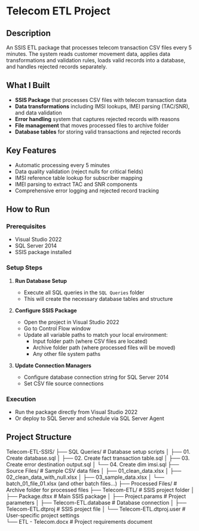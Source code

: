 # Telecom ETL Project

## Description
An SSIS ETL package that processes telecom transaction CSV files every 5 minutes. The system reads customer movement data, applies data transformations and validation rules, loads valid records into a database, and handles rejected records separately.

## What I Built
- **SSIS Package** that processes CSV files with telecom transaction data
- **Data transformations** including IMSI lookups, IMEI parsing (TAC/SNR), and data validation
- **Error handling** system that captures rejected records with reasons
- **File management** that moves processed files to archive folder
- **Database tables** for storing valid transactions and rejected records

## Key Features
- Automatic processing every 5 minutes
- Data quality validation (reject nulls for critical fields)
- IMSI reference table lookup for subscriber mapping  
- IMEI parsing to extract TAC and SNR components
- Comprehensive error logging and rejected record tracking

## How to Run

### Prerequisites
- Visual Studio 2022
- SQL Server 2014
- SSIS package installed

### Setup Steps
1. **Run Database Setup**
   - Execute all SQL queries in the `SQL Queries` folder
   - This will create the necessary database tables and structure

2. **Configure SSIS Package**
   - Open the project in Visual Studio 2022
   - Go to Control Flow window
   - Update all variable paths to match your local environment:
     - Input folder path (where CSV files are located)
     - Archive folder path (where processed files will be moved)
     - Any other file system paths

3. **Update Connection Managers**
   - Configure database connection string for SQL Server 2014
   - Set CSV file source connections

### Execution
- Run the package directly from Visual Studio 2022
- Or deploy to SQL Server and schedule via SQL Server Agent

## Project Structure
Telecom-ETL-SSIS/
├── SQL Queries/                  # Database setup scripts
│   ├── 01. Create database.sql
│   ├── 02. Create fact transaction table.sql
│   ├── 03. Create error destination output.sql
│   └── 04. Create dim imsi.sql
├── Source Files/                 # Sample CSV data files
│   ├── 01_clean_data.xlsx
│   ├── 02_clean_data_with_null.xlsx
│   ├── 03_sample_data.xlsx
│   └── batch_01_file_01.xlsx (and other batch files...)
├── Processed Files/              # Archive folder for processed files
├── Telecom-ETL/                  # SSIS project folder
│   ├── Package.dtsx              # Main SSIS package
│   ├── Project.params            # Project parameters
│   ├── Telecom-ETL.database      # Database connection
│   ├── Telecom-ETL.dtproj        # SSIS project file
│   └── Telecom-ETL.dtproj.user   # User-specific project settings                 
└── ETL - Telecom.docx           # Project requirements document
